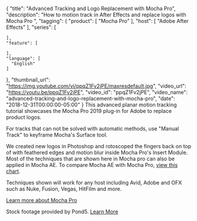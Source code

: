 {
  "title": "Advanced Tracking and Logo Replacement with Mocha Pro",
  "description": "How to motion track in After Effects and replace logos with Mocha Pro ",
  "tagging": {
    "product": [
      "Mocha Pro"
    ],
    "host": [
      "Adobe After Effects"
    ],
    "series": [

    ],
    "feature": [

    ],
    "language": [
      "English"
    ]
  },
  "thumbnail_url": "https://img.youtube.com/vi/ppqZ1Fv2jPE/maxresdefault.jpg",
  "video_url": "https://youtu.be/ppqZ1Fv2jPE",
  "video_id": "ppqZ1Fv2jPE",
  "video_name": "advanced-tracking-and-logo-replacement-with-mocha-pro",
  "date": "2018-12-31T00:00:00-05:00"
}
This advanced planar motion tracking tutorial showcases the Mocha Pro 2019 plug-in for Adobe to replace product logos.

For tracks that can not be solved with automatic methods, use "Manual Track" to keyframe Mocha's Surface tool. 

We created new logos in Photoshop and rotoscoped the fingers back on top of with feathered edges and motion blur inside Mocha Pro's Insert Module. Most of the techniques that are shown here in Mocha pro can also be applied in Mocha AE. To compare Mocha AE with Mocha Pro, [view this chart](https://borisfx.com/products/mocha-pro/#compare). 

Techniques shown will work for any host including Avid, Adobe and OFX such as Nuke, Fusion, Vegas, HitFilm and more.

[Learn more about Mocha Pro](https://borisfx.com/products/mocha-pro/)

Stock footage provided by Pond5. [Learn More](https://www.pond5.com/)
